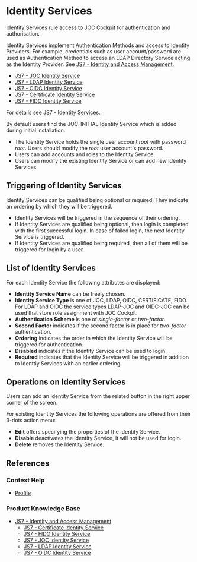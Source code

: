 # Identity Services

Identity Services rule access to JOC Cockpit for authentication and authorisation.

Identity Services implement Authentication Methods and access to Identity Providers. For example, credentials such as user account/password are used as Authentication Method to access an LDAP Directory Service acting as the Identity Provider. See [JS7 - Identity and Access Management](https://kb.sos-berlin.com/display/JS7/JS7+-+Identity+and+Access+Management).

- [JS7 - JOC Identity Service](https://kb.sos-berlin.com/display/JS7/JS7+-+JOC+Identity+Service)
- [JS7 - LDAP Identity Service](https://kb.sos-berlin.com/display/JS7/JS7+-+LDAP+Identity+Service)
- [JS7 - OIDC Identity Service](https://kb.sos-berlin.com/display/JS7/JS7+-+OIDC+Identity+Service)
- [JS7 - Certificate Identity Service](https://kb.sos-berlin.com/display/JS7/JS7+-+Certificate+Identity+Service)
- [JS7 - FIDO Identity Service](https://kb.sos-berlin.com/display/JS7/JS7+-+Certificate+Identity+Service)

For details see [JS7 - Identity Services](https://kb.sos-berlin.com/display/JS7/JS7+-+Identity+Services).

By default users find the JOC-INITIAL Identity Service which is added during initial installation.

- The Identity Service holds the single user account *root* with password *root*. Users should modify the *root* user account's password.
- Users can add accounts and roles to the Identity Service.
- Users can modify the existing Identity Service or can add new Identity Services.

## Triggering of Identity Services

Identity Services can be qualified being optional or required. They indicate an ordering by which they will be triggered.

- Identity Services will be triggered in the sequence of their ordering.
- If Identity Services are qualified being optional, then login is completed with the first successful login. In case of failed login, the next Identity Service is triggered.
- If Identity Services are qualified being required, then all of them will be triggered for login by a user.

## List of Identity Services

For each Identity Service the following attributes are displayed:

- **Identity Service Name** can be freely chosen.
- **Identity Service Type** is one of JOC,  LDAP, OIDC, CERTIFICATE, FIDO. For LDAP and OIDC the service types LDAP-JOC and OIDC-JOC can be used that store role assignment with JOC Cockpit.
- **Authentication Scheme** is one of *single-factor* or *two-factor*. 
- **Second Factor** indicates if the second factor is in place for *two-factor* authentication.
- **Ordering** indicates the order in which the Identity Service will be triggered for authentication.
- **Disabled** indicates if the Identity Service can be used to login.
- **Required** indicates that the Identity Service will be triggered in addition to Identtiy Services with an earlier ordering.

## Operations on Identity Services

Users can add an Identity Service from the related button in the right upper corner of the screen.

For existing Identity Services the following operations are offered from their 3-dots action menu:

- **Edit** offers specifying the properties of the Identity Service.
- **Disable** deactivates the Identity Service, it will not be used for login.
- **Delete** removes the Identity Service.

## References

### Context Help

- [Profile](/profile)

### Product Knowledge Base

- [JS7 - Identity and Access Management](https://kb.sos-berlin.com/display/JS7/JS7+-+Identity+and+Access+Management)
  - [JS7 - Certificate Identity Service](https://kb.sos-berlin.com/display/JS7/JS7+-+Certificate+Identity+Service)
  - [JS7 - FIDO Identity Service](https://kb.sos-berlin.com/display/JS7/JS7+-+Certificate+Identity+Service)
  - [JS7 - JOC Identity Service](https://kb.sos-berlin.com/display/JS7/JS7+-+JOC+Identity+Service)
  - [JS7 - LDAP Identity Service](https://kb.sos-berlin.com/display/JS7/JS7+-+LDAP+Identity+Service)
  - [JS7 - OIDC Identity Service](https://kb.sos-berlin.com/display/JS7/JS7+-+OIDC+Identity+Service)
